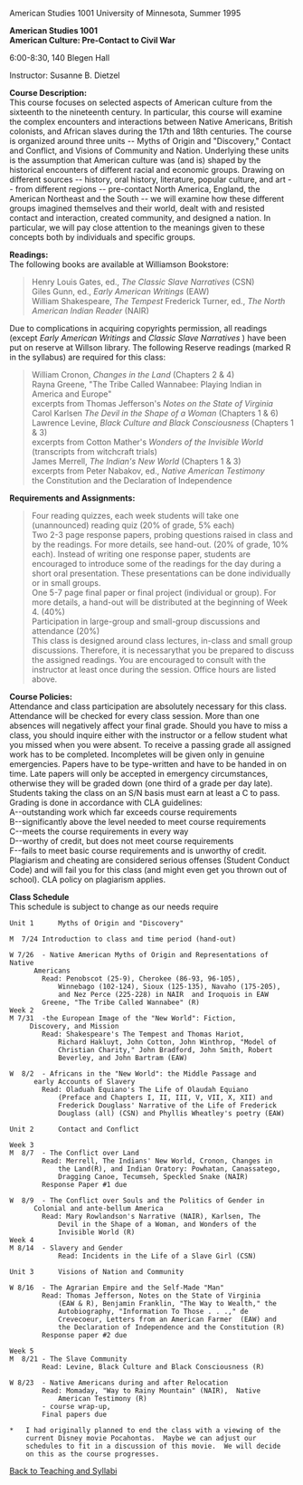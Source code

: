 American Studies 1001 University of Minnesota, Summer 1995  

**American Studies 1001  
American Culture: Pre-Contact to Civil War**

6:00-8:30, 140 Blegen Hall

Instructor: Susanne B. Dietzel

**Course Description:**  
This course focuses on selected aspects of American culture from the sixteenth
to the nineteenth century. In particular, this course will examine the complex
encounters and interactions between Native Americans, British colonists, and
African slaves during the 17th and 18th centuries. The course is organized
around three units -- Myths of Origin and "Discovery," Contact and Conflict,
and Visions of Community and Nation. Underlying these units is the assumption
that American culture was (and is) shaped by the historical encounters of
different racial and economic groups. Drawing on different sources -- history,
oral history, literature, popular culture, and art -- from different regions
-- pre-contact North America, England, the American Northeast and the South
\-- we will examine how these different groups imagined themselves and their
world, dealt with and resisted contact and interaction, created community, and
designed a nation. In particular, we will pay close attention to the meanings
given to these concepts both by individuals and specific groups.

**Readings:**  
The following books are available at Williamson Bookstore:

> Henry Louis Gates, ed., _The Classic Slave Narratives_ (CSN)  
>  Giles Gunn, ed., _Early American Writings_ (EAW)  
>  William Shakespeare, _The Tempest_ Frederick Turner, ed., _The North
American Indian Reader_ (NAIR)

Due to complications in acquiring copyrights permission, all readings (except
_Early American Writings_ and _Classic Slave Narratives_ ) have been put on
reserve at Willson library. The following Reserve readings (marked R in the
syllabus) are required for this class:

> William Cronon, _Changes in the Land_ (Chapters 2  & 4)  
>  Rayna Greene, "The Tribe Called Wannabee: Playing Indian in America and
Europe"  
>  excerpts from Thomas Jefferson's _Notes on the State of Virginia_  
>  Carol Karlsen _The Devil in the Shape of a Woman_ (Chapters 1  & 6)  
>  Lawrence Levine, _Black Culture and Black Consciousness_ (Chapters 1  & 3)  
>  excerpts from Cotton Mather's _Wonders of the Invisible World_ (transcripts
from witchcraft trials)  
>  James Merrell, _The Indian's New World_ (Chapters 1  & 3)  
>  excerpts from Peter Nabakov, ed., _Native American Testimony_  
>  the Constitution and the Declaration of Independence

**Requirements and Assignments:**

> Four reading quizzes, each week students will take one (unannounced) reading
quiz (20% of grade, 5% each)  
>  Two 2-3 page response papers, probing questions raised in class and by the
readings. For more details, see hand-out. (20% of grade, 10% each). Instead of
writing one response paper, students are encouraged to introduce some of the
readings for the day during a short oral presentation. These presentations can
be done individually or in small groups.  
>  One 5-7 page final paper or final project (individual or group). For more
details, a hand-out will be distributed at the beginning of Week 4. (40%)  
>  Participation in large-group and small-group discussions and attendance
(20%)  
>  This class is designed around class lectures, in-class and small group
discussions. Therefore, it is necessarythat you be prepared to discuss the
assigned readings. You are encouraged to consult with the instructor at least
once during the session. Office hours are listed above.

**Course Policies:**  
Attendance and class participation are absolutely necessary for this class.
Attendance will be checked for every class session. More than one absences
will negatively affect your final grade. Should you have to miss a class, you
should inquire either with the instructor or a fellow student what you missed
when you were absent. To receive a passing grade all assigned work has to be
completed. Incompletes will be given only in genuine emergencies. Papers have
to be type-written and have to be handed in on time. Late papers will only be
accepted in emergency circumstances, otherwise they will be graded down (one
third of a grade per day late). Students taking the class on an S/N basis must
earn at least a C to pass. Grading is done in accordance with CLA guidelines:  
A--outstanding work which far exceeds course requirements  
B--significantly above the level needed to meet course requirements  
C--meets the course requirements in every way  
D--worthy of credit, but does not meet course requirements  
F--fails to meet basic course requirements and is unworthy of credit.  
Plagiarism and cheating are considered serious offenses (Student Conduct Code)
and will fail you for this class (and might even get you thrown out of
school). CLA policy on plagiarism applies.

**Class Schedule**  
This schedule is subject to change as our needs require

    
    
    Unit 1		Myths of Origin and "Discovery"
    	
    M  7/24	Introduction to class and time period (hand-out)
    	
    W 7/26	- Native American Myths of Origin and Representations of Native
    	  Americans
    		Read: Penobscot (25-9), Cherokee (86-93, 96-105),
    			Winnebago (102-124), Sioux (125-135), Navaho (175-205),
    			and Nez Perce (225-228) in NAIR  and Iroquois in EAW
    		Greene, "The Tribe Called Wannabee" (R)
    Week 2	
    M 7/31	-the European Image of the "New World": Fiction,
    	 Discovery, and Mission
    		Read: Shakespeare's The Tempest and Thomas Hariot,
    			Richard Hakluyt, John Cotton, John Winthrop, "Model of
    			Christian Charity," John Bradford, John Smith, Robert
    			Beverley, and John Bartram (EAW)
    
    W  8/2	- Africans in the "New World": the Middle Passage and
    	  early Accounts of Slavery
    		Read: Oladuah Equiano's The Life of Olaudah Equiano
    			(Preface and Chapters I, II, III, V, VII, X, XII) and
    			Frederick Douglass' Narrative of the Life of Frederick
    			Douglass (all) (CSN) and Phyllis Wheatley's poetry (EAW)
    
    Unit 2		Contact and Conflict
    
    Week 3	
    M  8/7	- The Conflict over Land
    		Read: Merrell, The Indians' New World, Cronon, Changes in
    			the Land(R), and Indian Oratory: Powhatan, Canassatego,
    			Dragging Canoe, Tecumseh, Speckled Snake (NAIR)
    		Response Paper #1 due
    
    W  8/9	- The Conflict over Souls and the Politics of Gender in
    	  Colonial and ante-bellum America
    		Read: Mary Rowlandson's Narrative (NAIR), Karlsen, The
    			Devil in the Shape of a Woman, and Wonders of the
    			Invisible World (R)
    Week 4
    M 8/14	- Slavery and Gender
         		Read: Incidents in the Life of a Slave Girl (CSN) 
    
    Unit 3		Visions of Nation and Community
    
    W 8/16	- The Agrarian Empire and the Self-Made "Man"
    		Read: Thomas Jefferson, Notes on the State of Virginia
    			(EAW & R), Benjamin Franklin, "The Way to Wealth," the
    			Autobiography, "Information To Those . . .," de
    			Crevecoeur, Letters from an American Farmer  (EAW) and
    			the Declaration of Independence and the Constitution (R)
    		Response paper #2 due
    
    Week 5
    M  8/21	- The Slave Community
    		Read: Levine, Black Culture and Black Consciousness (R)
    
    W 8/23	- Native Americans during and after Relocation
    		Read: Momaday, "Way to Rainy Mountain" (NAIR),  Native
    			American Testimony (R)
    	 	- course wrap-up, 
    		Final papers due
    
    *	I had originally planned to end the class with a viewing of the
    	current Disney movie Pocahontas.  Maybe we can adjust our
    	schedules to fit in a discussion of this movie.  We will decide
    	on this as the course progresses.
    

  
  

[Back to Teaching and Syllabi](./syllabi.html)

